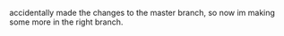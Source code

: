 accidentally made the changes to the master branch, so now im making some more in the right branch.
